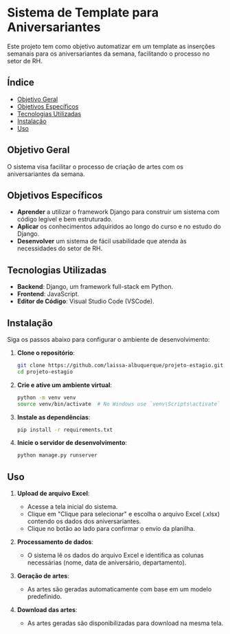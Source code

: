 
# Sistema de Template para Aniversariantes

Este projeto tem como objetivo automatizar em um template as inserções semanais para os aniversariantes da semana, facilitando o processo no setor de RH.

## Índice

- [Objetivo Geral](#objetivo-geral)
- [Objetivos Específicos](#objetivos-específicos)
- [Tecnologias Utilizadas](#tecnologias-utilizadas)
- [Instalação](#instalação)
- [Uso](#uso)

## Objetivo Geral

O sistema visa facilitar o processo de criação de artes com os aniversariantes da semana.

## Objetivos Específicos

- **Aprender** a utilizar o framework Django para construir um sistema com código legível e bem estruturado.
- **Aplicar** os conhecimentos adquiridos ao longo do curso e no estudo do Django.
- **Desenvolver** um sistema de fácil usabilidade que atenda às necessidades do setor de RH.

## Tecnologias Utilizadas

- **Backend**: Django, um framework full-stack em Python.
- **Frontend**: JavaScript.
- **Editor de Código**: Visual Studio Code (VSCode).

## Instalação

Siga os passos abaixo para configurar o ambiente de desenvolvimento:

1. **Clone o repositório**:
   ```bash
   git clone https://github.com/laissa-albuquerque/projeto-estagio.git
   cd projeto-estagio
   ```

2. **Crie e ative um ambiente virtual**:
   ```bash
   python -m venv venv
   source venv/bin/activate  # No Windows use `venv\Scripts\activate`
   ```

3. **Instale as dependências**:
   ```bash
   pip install -r requirements.txt
   ```

4. **Inicie o servidor de desenvolvimento**:
   ```bash
   python manage.py runserver
   ```

## Uso

1. **Upload de arquivo Excel**:
   - Acesse a tela inicial do sistema.
   - Clique em "Clique para selecionar" e escolha o arquivo Excel (.xlsx) contendo os dados dos aniversariantes.
   - Clique no botão ao lado para confirmar o envio da planilha.

2. **Processamento de dados**:
   - O sistema lê os dados do arquivo Excel e identifica as colunas necessárias (nome, data de aniversário, departamento).

3. **Geração de artes**:
   - As artes são geradas automaticamente com base em um modelo predefinido.

4. **Download das artes**:
   - As artes geradas são disponibilizadas para download na mesma tela.
